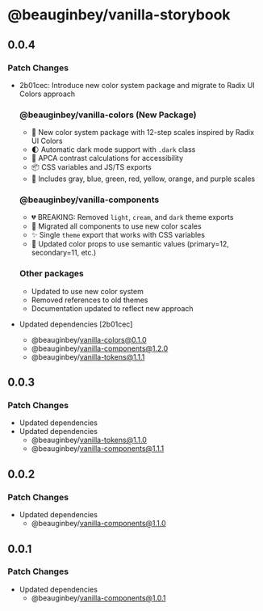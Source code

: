 # @beauginbey/vanilla-storybook

## 0.0.4

### Patch Changes

- 2b01cec: Introduce new color system package and migrate to Radix UI Colors approach

  ### @beauginbey/vanilla-colors (New Package)

  - 🎨 New color system package with 12-step scales inspired by Radix UI Colors
  - 🌓 Automatic dark mode support with `.dark` class
  - 🎯 APCA contrast calculations for accessibility
  - 📦 CSS variables and JS/TS exports
  - 🌈 Includes gray, blue, green, red, yellow, orange, and purple scales

  ### @beauginbey/vanilla-components

  - 💔 BREAKING: Removed `light`, `cream`, and `dark` theme exports
  - 🔄 Migrated all components to use new color scales
  - ✨ Single `theme` export that works with CSS variables
  - 🎨 Updated color props to use semantic values (primary=12, secondary=11, etc.)

  ### Other packages

  - Updated to use new color system
  - Removed references to old themes
  - Documentation updated to reflect new approach

- Updated dependencies [2b01cec]
  - @beauginbey/vanilla-colors@0.1.0
  - @beauginbey/vanilla-components@1.2.0
  - @beauginbey/vanilla-tokens@1.1.1

## 0.0.3

### Patch Changes

- Updated dependencies
- Updated dependencies
  - @beauginbey/vanilla-tokens@1.1.0
  - @beauginbey/vanilla-components@1.1.1

## 0.0.2

### Patch Changes

- Updated dependencies
  - @beauginbey/vanilla-components@1.1.0

## 0.0.1

### Patch Changes

- Updated dependencies
  - @beauginbey/vanilla-components@1.0.1
